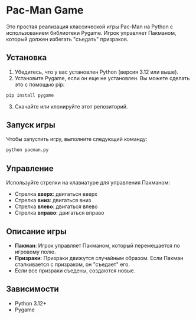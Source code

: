 # Pac-Man Game

Это простая реализация классической игры Pac-Man на Python с использованием библиотеки Pygame. Игрок управляет Пакманом, который должен избегать "съедать" призраков.

## Установка

1. Убедитесь, что у вас установлен Python (версия 3.12 или выше).
2. Установите Pygame, если он еще не установлен. Вы можете сделать это с помощью pip:
```bash
pip install pygame
```
3. Скачайте или клонируйте этот репозиторий.

## Запуск игры

Чтобы запустить игру, выполните следующий команду:
```bash
python pacman.py
```

## Управление
Используйте стрелки на клавиатуре для управления Пакманом:
* Стрелка **вверх**: двигаться вверх
* Стрелка **вниз**: двигаться вниз
* Стрелка **влево**: двигаться влево
* Стрелка **вправо**: двигаться вправо

## Описание игры
* **Пакман**: Игрок управляет Пакманом, который перемещается по игровому полю.
* **Призраки**: Призраки движутся случайным образом. Если Пакман сталкивается с призраком, он "съедает" его.
* Если все призраки съедены, создаются новые.

## Зависимости
* Python 3.12+
* Pygame
